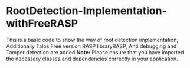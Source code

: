# RootDetection-Implementation-withFreeRASP
This is a basic code to show the way of root detection implementation, Additionally Talos Free version RASP libraryRASP, Anti debugging and Tamper detection are added
**Note:**
Please ensure that you have imported the necessary classes and dependencies correctly in your application.
